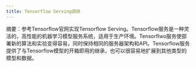 ```yaml
---
title: Tensorflow Serving调研
---
```


摘要：参考Tensorflow官网实现Tensorflow Serving。Tensorflow服务是一种灵活的，高性能的机器学习模型服务系统，适用于生产环境。Tensorflwo服务使部署新的算法和实验变得容易，同时保持相同的服务器架构和API。Tensorflow服务提供了与Tensorflow模型的开箱即用的继承，也可以很容易地扩展到其他类型的模型和数据。

